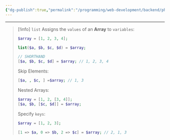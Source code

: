 ```yaml
---
{"dg-publish":true,"permalink":"/programming/web-development/backend/php/01-procedural/08-arrays/12-destructure-array/","tags":["programming","php","webdevelopment","backend"]}
---
```



--- 
 >[!info] `list`
 >Assigns the `values` of an __Array__ to `variables`:
 >```php
 >$array = [1, 2, 3, 4];
 >
 >list($a, $b, $c, $d) = $array;
 >
 >// SHORTHAND
 >[$a, $b, $c, $d] = $array; // 1, 2, 3, 4
 >
 >```
 >
 >Skip Elements:
 >```php
 >[$a, , $c, ] =$array; // 1, 3
 >```
 >
 >Nested Arrays:
 >```php
 >$array = [1, 2, [3, 4]];
 >[$a, $b, [$c, $d]] = $array;
 >```
 >
 >Specify `keys`:
 >```php
 >$array = [1, 2, 3];
 >
 >[1 => $a, 0 => $b, 2 => $c] = $array; // 2, 1, 3
 >
 >```



